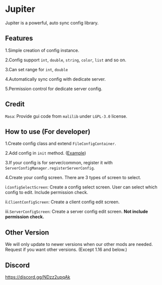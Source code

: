 # Jupiter

Jupiter is a powerful, auto sync config library.

## Features

1.Simple creation of config instance.

2.Config support `int`, `double`, `string`, `color`, `list` and so on.

3.Can set range for `int`, `double`

4.Automatically sync config with dedicate server.

5.Permission control for dedicate server config.

## Credit

`Masa`: Provide gui code from `malilib` under `LGPL-3.0` license.

## How to use (For developer)

1.Create config class and extend `FileConfigContainer`.

2.Add config in `init`
method. ([Example](https://github.com/ArkTechMC/Jupiter/blob/master/common/src/main/java/com/iafenvoy/jupiter/test/TestConfig.java))

3.If your config is for server/common, register it with `ServerConfigManager.registerServerConfig`.

4.Create your config screen. There are 3 types of screen to select.

i.`ConfigSelectScreen`: Create a config select screen. User can select which config to edit. Include permission check.

ii.`ClientConfigScreen`: Create a client config edit screen.

iii.`ServerConfigScreen`: Create a server config edit screen. **Not include permission check.**

## Other Version

We will only update to newer versions when our other mods are needed. Request if you want other versions. (Except 1.16
and below.)

## Discord

https://discord.gg/NDzz2upqAk